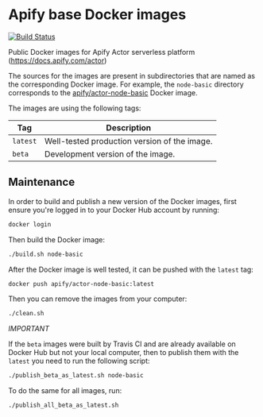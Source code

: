 # Apify base Docker images

[![Build Status](https://travis-ci.com/apify/apify-actor-docker.svg?branch=master)](https://travis-ci.com/apify/apify-actor-docker)

Public Docker images for Apify Actor serverless platform (https://docs.apify.com/actor)

The sources for the images are present in subdirectories that are named as the corresponding
Docker image. For example, the `node-basic` directory corresponds to the
[apify/actor-node-basic](https://hub.docker.com/r/apify/actor-node-basic/) Docker image.

The images are using the following tags:

Tag         | Description
----------- | -------------
`latest`    | Well-tested production version of the image.
`beta`      | Development version of the image.

## Maintenance

In order to build and publish a new version of the Docker images,
first ensure you're logged in to your Docker Hub account by running:

```bash
docker login
````

Then build the Docker image:

```bash
./build.sh node-basic
```

After the Docker image is well tested, it can be pushed with the `latest` tag:

```bash
docker push apify/actor-node-basic:latest
```

Then you can remove the images from your computer:
```bash
./clean.sh
```

*IMPORTANT*

If the `beta` images were built by Travis CI and are already available on Docker Hub
but not your local computer, then to publish them with the `latest` you need to
run the following script:

```bash
./publish_beta_as_latest.sh node-basic
```

To do the same for all images, run:

```bash
./publish_all_beta_as_latest.sh
```
